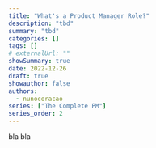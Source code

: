 ```yaml
---
title: "What's a Product Manager Role?"
description: "tbd"
summary: "tbd"
categories: []
tags: []
# externalUrl: ""
showSummary: true
date: 2022-12-26
draft: true
showauthor: false
authors:
  - nunocoracao
series: ["The Complete PM"]
series_order: 2
---
```



bla bla